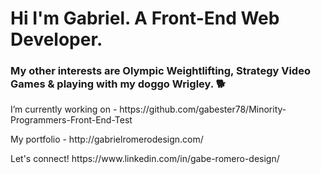 <h1>Hi I'm Gabriel. A Front-End Web Developer.</h1>

<h3>My other interests are Olympic Weightlifting, Strategy Video Games & playing with my doggo Wrigley. 🐕</h3>
<p>I’m currently working on - https://github.com/gabester78/Minority-Programmers-Front-End-Test</p>
<p>My portfolio - http://gabrielromerodesign.com/</p>
<p>Let's connect! https://www.linkedin.com/in/gabe-romero-design/</p>
